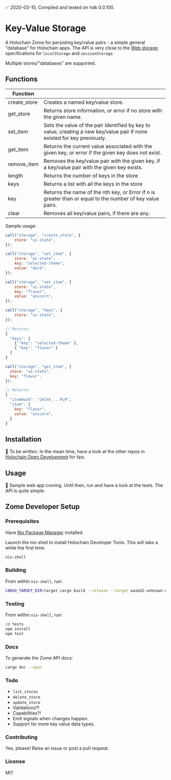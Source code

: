 ✅ 2020-03-10, Compiled and tested on hdk 0.0.100.

# Key-Value Storage

A Holochain Zome for persisting key/value pairs - a simple general "database" for Holochain apps. The API is very close to the [Web storage](https://html.spec.whatwg.org/multipage/webstorage.html#webstorage) specifications for `localStorage` and `sessionStorage`.

Multiple stores/"databases" are supported.

## Functions

| Function     |                                                                                                                          |
| ------------ | ------------------------------------------------------------------------------------------------------------------------ |
| create_store | Creates a named key/value store.                                                                                         |
| get_store    | Returns store information, or error if no store with the given name.                                                     |
| set_item     | Sets the value of the pair identified by key to value, creating a new key/value pair if none existed for key previously. |
| get_item     | Returns the current value associated with the given key, or error if the given key does not exist.                       |
| remove_item  | Removes the key/value pair with the given key, if a key/value pair with the given key exists.                            |
| length       | Returns the number of keys in the store                                                                                  |
| keys         | Returns a list with all the keys in the store                                                                            |
| key          | Returns the name of the nth key, or Error if n is greater than or equal to the number of key value pairs.                |
| clear        | Removes all key/value pairs, if there are any.                                                                           |

Sample usage:

```JavaScript
call("storage", "create_store", {
    store: "ui-state",
});

call("storage", "set_item", {
    store: "ui-state",
    key: "selected-theme",
    value: "dark",
});

call("storage", "set_item", {
    store: "ui-state",
    key: "flavor",
    value: "unicorn",
});

call("storage", "keys", {
    store: "ui-state",
});

// Returns:
{
  "keys": [
    { "key": "selected-theme" },
    { "key": "flavor" }
  ]
}

call("storage", "get_item", {
  store: "ui-state",
  key: "flavor",
});

// Returns:
{
  "itemHash": "uhCkk_...PLM",
  "item": {
    key: "flavor",
    value: "unicorn",
  }
}
```

## Installation

📝 To be written. In the mean time, have a look at the other repos in [Holochain Open Development](https://github.com/holochain-open-dev) for tips.

## Usage

🤔 Sample web app coming. Until then, run and have a look at the tests. The API is quite simple.

## Zome Developer Setup

### Prerequisites

Have [Nix Package Manager](https://developer.holochain.org/docs/install/) installed.

Launch the nix-shell to install Holochain Developer Tools. This will take a while the first time.

```bash
nix-shell
```

### Building

From within `nix-shell`, run:

```bash
CARGO_TARGET_DIR=target cargo build --release --target wasm32-unknown-unknown
```

### Testing

From within `nix-shell`, run:

```bash
cd tests
npm install
npm test
```

### Docs

To generate the Zome API docs:

```bash
cargo doc --open
```

### Todo

- `list_stores`
- `delete_store`
- `update_store`
- Validations?!
- Capabilities?!
- Emit signals when changes happen.
- Support for more key value data types.

### Contributing

Yes, please! Raise an issue or post a pull request.

### License

MIT
